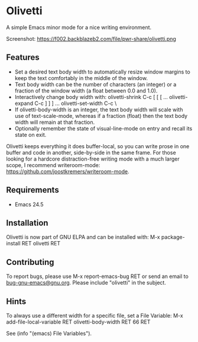 # Olivetti #

A simple Emacs minor mode for a nice writing environment.

Screenshot: https://f002.backblazeb2.com/file/pwr-share/olivetti.png

## Features ##

- Set a desired text body width to automatically resize window margins to
  keep the text comfortably in the middle of the window.
- Text body width can be the number of characters (an integer) or a fraction
  of the window width (a float between 0.0 and 1.0).
- Interactively change body width with:
  olivetti-shrink C-c [ [ [ ...
  olivetti-expand C-c ] ] ] ...
  olivetti-set-width C-c \
- If olivetti-body-width is an integer, the text body width will scale with
  use of text-scale-mode, whereas if a fraction (float) then the text body
  width will remain at that fraction.
- Optionally remember the state of visual-line-mode on entry and recall its
  state on exit.

Olivetti keeps everything it does buffer-local, so you can write prose in one
buffer and code in another, side-by-side in the same frame. For those looking
for a hardcore distraction-free writing mode with a much larger scope, I
recommend writeroom-mode: https://github.com/joostkremers/writeroom-mode.

## Requirements ##

- Emacs 24.5

## Installation ##

Olivetti is now part of GNU ELPA and can be installed with:
M-x package-install RET olivetti RET

## Contributing ##

To report bugs, please use M-x report-emacs-bug RET or send an email to
<bug-gnu-emacs@gnu.org>. Please include "olivetti" in the subject.

## Hints ##

To always use a different width for a specific file, set a File Variable:
M-x add-file-local-variable RET olivetti-body-width RET 66 RET

See (info "(emacs) File Variables").

